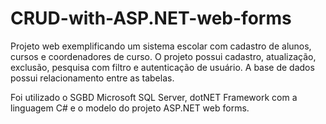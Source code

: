 # CRUD-with-ASP.NET-web-forms

Projeto web exemplificando um sistema escolar com cadastro de alunos, cursos e coordenadores de curso. O projeto possui cadastro, atualização, exclusão, pesquisa com filtro e autenticação de usuário. A base de dados possui relacionamento entre as tabelas.

Foi utilizado o SGBD Microsoft SQL Server, dotNET Framework com a linguagem C# e o modelo do projeto ASP.NET web forms.

